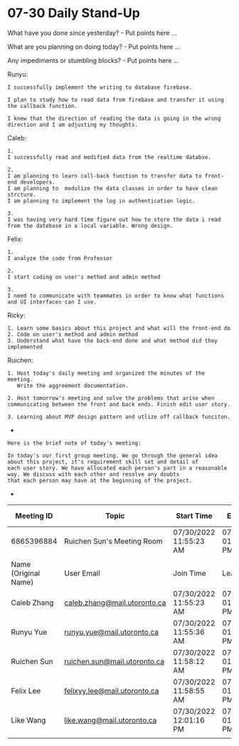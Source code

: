 # 07-30 Daily Stand-Up

What have you done since yesterday?
	- Put points here ...

What are you planning on doing today?
	- Put points here ...

Any impediments or stumbling blocks?
	- Put points here ...

Runyu:
	
	I successfully implement the writing to database firebase.
	
	I plan to study how to read data from firebase and transfer it using the callback function.
	
	I knew that the direction of reading the data is going in the wrong direction and I am adjusting my thoughts.
	
Caleb:
	
	1.
	I successfully read and modified data from the realtime databse.
	
	2.
	I am planning to learn call-back function to transfer data to front-end developers.
	I am planning to  modulize the data classes in order to have clean strcture.
	I am planning to implement the log in authentication logic.
	
	3.
	I was having very hard time figure out how to store the data i read from the datebase in a local variable. Wrong design.

Felix:

	1. 
	I analyze the code from Professor
	
	2. 
	I start coding on user's method and admin method
	
	3. 
	I need to communicate with teammates in order to know what functions and UI interfaces can I use.
	
	
Ricky:

	1. Learn some basics about this project and what will the front-end do
	2. Code on user's method and admin method
	3. Understand what have the back-end done and what method did they implemented
	
Ruichen:

	1. Host today's daily meeting and organized the minutes of the meeting. 
	   Write the aggreement documentation.
	
	2. Host tomorrow's meeting and solve the problems that arise when communicating between the front and back ends. Finish edit user story.
	
	3. Learning about MVP design pattern and utlize off callback funciton.

-
	
 	Here is the brief note of today's meeting:
	
	In today's our first group meeting. We go through the general idea about this project, it's requirement skill set and detail of 
	each user story. We have allocated each person's part in a reasonable way. We discuss with each other and resolve any doubts 
	that each person may have at the beginning of the project.
	
-

| Meeting ID           | Topic                        | Start Time             | End Time               | User Email                   | Duration (Minutes) | Participants    |
|----------------------|------------------------------|------------------------|------------------------|------------------------------|--------------------|-----------------|
| 6865396884           | Ruichen Sun's Meeting Room            | 07/30/2022 11:55:23 AM | 07/30/2022 01:12:40 PM | ruichen.sun@mail.utoronto.ca | 78                 | 5               |
|                      |                              |                        |                        |                              |                    |                 |
| Name (Original Name) | User Email                   | Join Time              | Leave Time             | Duration (Minutes)           | Guest              | In Waiting Room |
| Caleb Zhang          | caleb.zhang@mail.utoronto.ca | 07/30/2022 11:55:23 AM | 07/30/2022 01:12:35 PM | 78                           | No                 | No              |
| Runyu Yue            | runyu.yue@mail.utoronto.ca   | 07/30/2022 11:55:36 AM | 07/30/2022 01:12:36 PM | 77                           | No                 | No              |
| Ruichen Sun          | ruichen.sun@mail.utoronto.ca | 07/30/2022 11:58:12 AM | 07/30/2022 01:12:40 PM | 75                           | No                 | No              |
| Felix Lee            | felixyy.lee@mail.utoronto.ca | 07/30/2022 11:58:55 AM | 07/30/2022 01:12:35 PM | 74                           | No                 | No              |
| Like Wang            | like.wang@mail.utoronto.ca   | 07/30/2022 12:01:16 PM | 07/30/2022 01:12:38 PM | 72                           | No                 | No              |
|                      |                              |                        |                        |                              |                    |                 |

